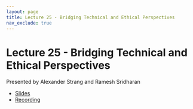 ```yaml
---
layout: page
title: Lecture 25 - Bridging Technical and Ethical Perspectives
nav_exclude: true
---
```


# Lecture 25 - Bridging Technical and Ethical Perspectives

Presented by Alexander Strang and Ramesh Sridharan

- [Slides](https://docs.google.com/presentation/d/1f3Wsxgd6IO9G5U1WlbwepwJaXfjCyQ0fYLdBqG1Xlhs/edit?usp=sharing)
- [Recording](https://bcourses.berkeley.edu/courses/1538676/pages/lecture-25-bridging-technical-and-ethical-perspectives)
